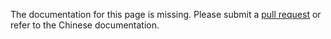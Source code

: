 The documentation for this page is missing. Please submit a [pull request](https://github.com/v2fly/v2fly-github-io/pulls) or refer to the Chinese documentation.
